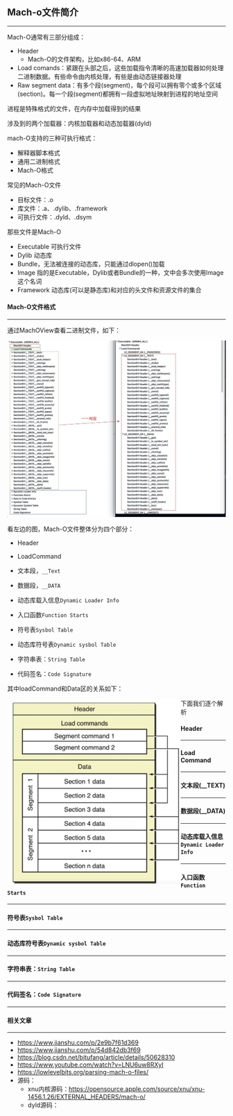 ## Mach-o文件简介

-----

Mach-O通常有三部分组成：

- Header
  - Mach-O的文件架构，比如x86-64、ARM
- Load comands：紧跟在头部之后，这些加载指令清晰的高速加载器如何处理二进制数据。有些命令由内核处理，有些是由动态链接器处理
- Raw segment data：有多个段(segment)，每个段可以拥有零个或多个区域(section)。每一个段(segment)都拥有一段虚拟地址映射到进程的地址空间



进程是特殊格式的文件，在内存中加载得到的结果

涉及到的两个加载器：内核加载器和动态加载器(dyld)

mach-O支持的三种可执行格式：

- 解释器脚本格式
- 通用二进制格式
- Mach-O格式



常见的Mach-O文件

- 目标文件：.o
- 库文件：.a、.dylib、.framework
- 可执行文件：.dyld、.dsym



那些文件是Mach-O

- Executable 可执行文件
- Dylib 动态库
- Bundle，无法被连接的动态库，只能通过dlopen()加载
- Image 指的是Executable，Dylib或者Bundle的一种，文中会多次使用Image这个名词
- Framework 动态库(可以是静态库)和对应的头文件和资源文件的集合



#### Mach-O文件格式

-----

通过MachOView查看二进制文件，如下：

 <img src='./img/3.jpg'>

看左边的图，Mach-O文件整体分为四个部分：

- Header

- LoadCommand

- 文本段，`__Text`

- 数据段，`__DATA`

- 动态库载入信息`Dynamic Loader Info`

- 入口函数`Function Starts`

- 符号表`Sysbol Table`

- 动态库符号表`Dynamic sysbol Table`

- 字符串表：`String Table`

- 代码签名：`Code Signature`

  

其中loadCommand和Data区的关系如下：

<img src='./img/7.jpg' align=left width=400>

下面我们逐个解析



#### Header

----



#### Load Command

-----



#### 文本段(__TEXT)

-----



#### 数据段(__DATA)

-----



#### 动态库载入信息`Dynamic Loader Info`

-----



#### 入口函数`Function Starts`

-----



#### 符号表`Sysbol Table`

-----



#### 动态库符号表`Dynamic sysbol Table`

-----



#### 字符串表：`String Table`

-----



#### 代码签名：`Code Signature`

-----





#### 相关文章

----

- https://www.jianshu.com/p/2e9b7f61d369
- https://www.jianshu.com/p/54d842db3f69
- https://blog.csdn.net/bjtufang/article/details/50628310
- https://www.youtube.com/watch?v=LNU6uw8RXyI
- https://lowlevelbits.org/parsing-mach-o-files/
- 源码：
  - xnu内核源码：https://opensource.apple.com/source/xnu/xnu-1456.1.26/EXTERNAL_HEADERS/mach-o/
  - dyld源码：

